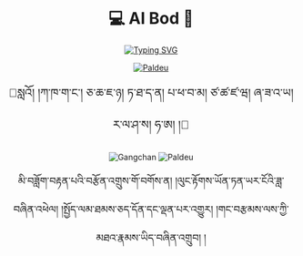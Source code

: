 <!-- AIBod GangchanPaldeu -->
<p align="center">
  <h1 align="center">💻 AI Bod 🏇</h1>
</p>

<p align="center">
  <a href="https://git.io/typing-svg"><img src="https://readme-typing-svg.herokuapp.com?font=DDC+Uchen&weight=200&pause=1000&color=000000&vCenter=true&random=true&width=435&lines=%E0%BD%A6%E0%BE%90%E0%BD%91%E0%BC%8B%E0%BD%86%E0%BD%A2%E0%BC%8B%E0%BD%9F%E0%BD%BC%E0%BD%A2%E0%BC%8B%E0%BD%A1%E0%BD%84%E0%BD%A6%E0%BC%8D+%E0%BD%A2%E0%BE%A9%E0%BD%B2%E0%BD%A6%E0%BC%8B%E0%BD%93%E0%BD%B2%E0%BC%8B%E0%BD%9A%E0%BD%82%E0%BD%A6%E0%BC%8B%E0%BD%91%E0%BD%98%E0%BC%8D+%E0%BD%A1%E0%BD%B2%E0%BC%8B%E0%BD%82%E0%BD%BA%E0%BD%A2%E0%BC%8B%E0%BD%A2%E0%BE%A9%E0%BD%A3%E0%BC%8B%E0%BD%86%E0%BD%BA%E0%BD%A0%E0%BD%BC%E0%BC%8D" alt="Typing SVG" /></a>
</p>

<p align="center">
  <a href="https://github.com/AI-Bod"><img src="https://github-readme-stats.vercel.app/api/top-langs/?username=abhishekkrthakur&layout=compact" alt="Paldeu">
  </a>
</p>

<p align="center">
  <span style="font-family: 'DDC Uchen', sans-serif; font-size: 20px;">
    🌻སླའོ། །ཀ་ཁ་ག་ང་། ཅ་ཆ་ཇ་ཉ། ཏ་ཐ་ད་ན། པ་ཕ་བ་མ། ཙ་ཚ་ཛ་ཝ། ཞ་ཟ་འ་ཡ། ར་ལ་ཤ་ས། ཧ་ཨ། །🌻
  </span>
</p>

<p align="center">
  <img src="https://github-readme-stats.vercel.app/api?username=AI-Bod&show_icons=true&theme=slateorange" alt="Gangchan">
  <img src="https://github-readme-streak-stats.herokuapp.com/?user=AI-Bod&show_icons=true&theme=slateorange" alt="Paldeu">
</p>

<p align="center">
  <span style="font-family: 'DDC Uchen', sans-serif; font-size: 18px;">
    མི་བཟློག་བརྟན་པའི་བརྩོན་འགྲུས་གོ་བགོས་ན། །ལུང་རྟོགས་ཡོན་ཏན་ཡར་ངོའི་ཟླ་བཞིན་འཕེལ། །སྤྱོད་ལམ་ཐམས་ཅད་དོན་དང་ལྡན་པར་འགྱུར། །གང་བརྩམས་ལས་ཀྱི་མཐའ་རྣམས་ཡིད་བཞིན་འགྲུབ། །
  </span>
</p>
<!--སྙིང་ལ་རྗེ་བོའི་རྒྱང་རིང་གི་ཁྱོད། དུས་ད་ལྟ་བདེ་མོ་ཡིན་ན།-->
